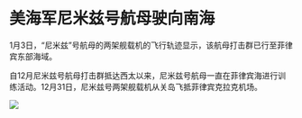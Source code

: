 # 美海军尼米兹号航母驶向南海

1月3日，“尼米兹”号航母的两架舰载机的飞行轨迹显示，该航母打击群已行至菲律宾东部海域。

自12月尼米兹号航母打击群抵达西太以来，尼米兹号航母一直在菲律宾海进行训练活动。12月31日，尼米兹号两架舰载机从关岛飞抵菲律宾克拉克机场。

![](https://inews.gtimg.com/news_bt/OubXgGSdvVK-mZdtUnQmYQo7Q-OjAEfT1V3aLXWL-6SGAAA/1000)

